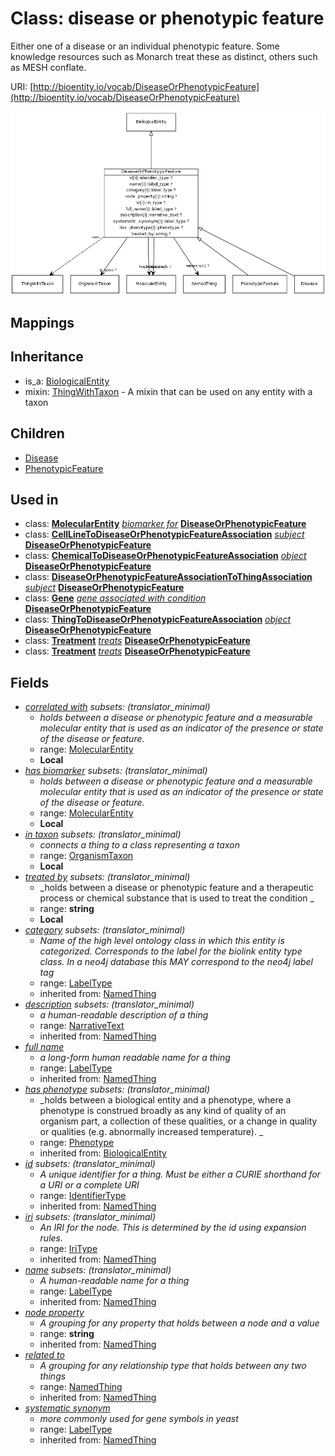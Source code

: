 # Class: disease or phenotypic feature


Either one of a disease or an individual phenotypic feature. Some knowledge resources such as Monarch treat these as distinct, others such as MESH conflate.

URI: [http://bioentity.io/vocab/DiseaseOrPhenotypicFeature](http://bioentity.io/vocab/DiseaseOrPhenotypicFeature)

![img](images/DiseaseOrPhenotypicFeature.png)
## Mappings

## Inheritance

 *  is_a: [BiologicalEntity](BiologicalEntity.md)
 *  mixin: [ThingWithTaxon](ThingWithTaxon.md) - A mixin that can be used on any entity with a taxon
## Children

 * [Disease](Disease.md)
 * [PhenotypicFeature](PhenotypicFeature.md)
## Used in

 *  class: **[MolecularEntity](MolecularEntity.md)** *[biomarker for](biomarker_for.md)* **[DiseaseOrPhenotypicFeature](DiseaseOrPhenotypicFeature.md)**
 *  class: **[CellLineToDiseaseOrPhenotypicFeatureAssociation](CellLineToDiseaseOrPhenotypicFeatureAssociation.md)** *[subject](subject.md)* **[DiseaseOrPhenotypicFeature](DiseaseOrPhenotypicFeature.md)**
 *  class: **[ChemicalToDiseaseOrPhenotypicFeatureAssociation](ChemicalToDiseaseOrPhenotypicFeatureAssociation.md)** *[object](object.md)* **[DiseaseOrPhenotypicFeature](DiseaseOrPhenotypicFeature.md)**
 *  class: **[DiseaseOrPhenotypicFeatureAssociationToThingAssociation](DiseaseOrPhenotypicFeatureAssociationToThingAssociation.md)** *[subject](subject.md)* **[DiseaseOrPhenotypicFeature](DiseaseOrPhenotypicFeature.md)**
 *  class: **[Gene](Gene.md)** *[gene associated with condition](gene_associated_with_condition.md)* **[DiseaseOrPhenotypicFeature](DiseaseOrPhenotypicFeature.md)**
 *  class: **[ThingToDiseaseOrPhenotypicFeatureAssociation](ThingToDiseaseOrPhenotypicFeatureAssociation.md)** *[object](object.md)* **[DiseaseOrPhenotypicFeature](DiseaseOrPhenotypicFeature.md)**
 *  class: **[Treatment](Treatment.md)** *[treats](treats.md)* **[DiseaseOrPhenotypicFeature](DiseaseOrPhenotypicFeature.md)**
 *  class: **[Treatment](Treatment.md)** *[treats](treats.md)* **[DiseaseOrPhenotypicFeature](DiseaseOrPhenotypicFeature.md)**
## Fields

 * _[correlated with](correlated_with.md) *subsets*: (translator_minimal)_
    * _holds between a disease or phenotypic feature and a measurable molecular entity that is used as an indicator of the presence or state of the disease or feature._
    * range: [MolecularEntity](MolecularEntity.md)
    * __Local__
 * _[has biomarker](has_biomarker.md) *subsets*: (translator_minimal)_
    * _holds between a disease or phenotypic feature and a measurable molecular entity that is used as an indicator of the presence or state of the disease or feature._
    * range: [MolecularEntity](MolecularEntity.md)
    * __Local__
 * _[in taxon](in_taxon.md) *subsets*: (translator_minimal)_
    * _connects a thing to a class representing a taxon_
    * range: [OrganismTaxon](OrganismTaxon.md)
    * __Local__
 * _[treated by](treated_by.md) *subsets*: (translator_minimal)_
    * _holds between a disease or phenotypic feature and a therapeutic process or chemical substance that is used to treat the condition _
    * range: **string**
    * __Local__
 * _[category](category.md) *subsets*: (translator_minimal)_
    * _Name of the high level ontology class in which this entity is categorized. Corresponds to the label for the biolink entity type class. In a neo4j database this MAY correspond to the neo4j label tag_
    * range: [LabelType](LabelType.md)
    * inherited from: [NamedThing](NamedThing.md)
 * _[description](description.md) *subsets*: (translator_minimal)_
    * _a human-readable description of a thing_
    * range: [NarrativeText](NarrativeText.md)
    * inherited from: [NamedThing](NamedThing.md)
 * _[full name](full_name.md)_
    * _a long-form human readable name for a thing_
    * range: [LabelType](LabelType.md)
    * inherited from: [NamedThing](NamedThing.md)
 * _[has phenotype](has_phenotype.md) *subsets*: (translator_minimal)_
    * _holds between a biological entity and a phenotype, where a phenotype is construed broadly as any kind of quality of an organism part, a collection of these qualities, or a change in quality or qualities (e.g. abnormally increased temperature). _
    * range: [Phenotype](Phenotype.md)
    * inherited from: [BiologicalEntity](BiologicalEntity.md)
 * _[id](id.md) *subsets*: (translator_minimal)_
    * _A unique identifier for a thing. Must be either a CURIE shorthand for a URI or a complete URI_
    * range: [IdentifierType](IdentifierType.md)
    * inherited from: [NamedThing](NamedThing.md)
 * _[iri](iri.md) *subsets*: (translator_minimal)_
    * _An IRI for the node. This is determined by the id using expansion rules._
    * range: [IriType](IriType.md)
    * inherited from: [NamedThing](NamedThing.md)
 * _[name](name.md) *subsets*: (translator_minimal)_
    * _A human-readable name for a thing_
    * range: [LabelType](LabelType.md)
    * inherited from: [NamedThing](NamedThing.md)
 * _[node property](node_property.md)_
    * _A grouping for any property that holds between a node and a value_
    * range: **string**
    * inherited from: [NamedThing](NamedThing.md)
 * _[related to](related_to.md)_
    * _A grouping for any relationship type that holds between any two things_
    * range: [NamedThing](NamedThing.md)
    * inherited from: [NamedThing](NamedThing.md)
 * _[systematic synonym](systematic_synonym.md)_
    * _more commonly used for gene symbols in yeast_
    * range: [LabelType](LabelType.md)
    * inherited from: [NamedThing](NamedThing.md)
